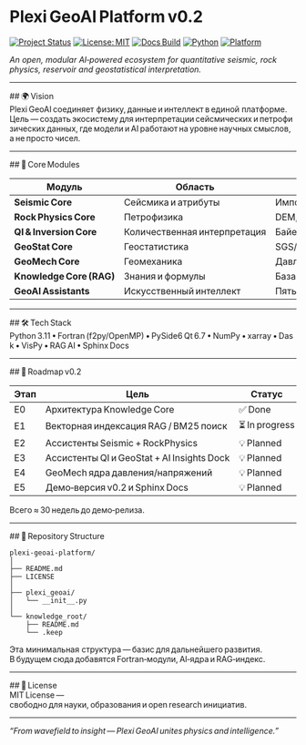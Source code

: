 # Plexi GeoAI Platform v0.2  

[![Project Status](https://img.shields.io/badge/status-active-green.svg)](https://github.com/chookee/PlexiGeoAI)
[![License: MIT](https://img.shields.io/badge/License-MIT-brightgreen.svg)](LICENSE)
[![Docs Build](https://img.shields.io/badge/docs-Sphinx-blue.svg)](https://github.com/chookee/PlexiGeoAI/tree/main/docs)
[![Python](https://img.shields.io/badge/python-3.11%2B-orange.svg)](https://www.python.org/)
[![Platform](https://img.shields.io/badge/platform-Windows%20%7C%20Linux-lightgrey.svg)]()

*An open, modular AI‑powered ecosystem for quantitative seismic, rock physics, reservoir and geostatistical interpretation.*

---

## 🌍 Vision  
Plexi GeoAI соединяет физику, данные и интеллект в единой платформе.  
Цель — создать экосистему для интерпретации сейсмических и петрофизических данных, где модели и AI работают на уровне научных смыслов, а не просто чисел.

---

## 🧠 Core Modules  

| Модуль | Область | Назначение |
|--------|----------|------------|
| **Seismic Core** | Сейсмика и атрибуты | Импорт ZGY/SEGY, спектральный анализ, 3D визуализация |
| **Rock Physics Core** | Петрофизика | DEM, SCA, Gassmann, анизотропия, узловой редактор |
| **QI & Inversion Core** | Количественная интерпретация | Байесовская инверсия, фейси, неопределённость |
| **GeoStat Core** | Геостатистика | SGS/MPS симуляции, вариограммы, ко‑симуляции |
| **GeoMech Core** | Геомеханика | Давление Eaton/Bowers, stress path, уплотнение |
| **Knowledge Core (RAG)** | Знания и формулы | База 24 классических источников (Mavko, Vernik, Doyen, Dutta и др.) |
| **GeoAI Assistants** | Искусственный интеллект | Пять интерактивных агентов (Seismic, RockPhysics, QI, GeoStat, GeoMech) |

---

## 🛠️ Tech Stack  
Python 3.11 • Fortran (f2py/OpenMP) • PySide6 Qt 6.7 • NumPy • xarray • Dask • VisPy • RAG AI • Sphinx Docs  

---

## 📅 Roadmap v0.2  

| Этап | Цель | Статус |
|------|------|--------|
| E0 | Архитектура Knowledge Core | ✅ Done |
| E1 | Векторная индексация RAG / BM25 поиск | ⏳ In progress |
| E2 | Ассистенты Seismic + RockPhysics | 💡 Planned |
| E3 | Ассистенты QI и GeoStat + AI Insights Dock | 💡 Planned |
| E4 | GeoMech ядра давления/напряжений | 💡 Planned |
| E5 | Демо‑версия v0.2 и Sphinx Docs | 💡 Planned |

Всего ≈ 30 недель до демо‑релиза.  

---

## 📂 Repository Structure  

```
plexi-geoai-platform/
│
├── README.md
├── LICENSE
│
├── plexi_geoai/
│   └── __init__.py
│
└── knowledge_root/
    ├── README.md
    └── .keep
```

Эта минимальная структура — базис для дальнейшего развития.  
В будущем сюда добавятся Fortran‑модули, AI‑ядра и RAG‑индекс.

---

## 📘 License  
MIT License — свободно для науки, образования и open research инициатив.  

---

_“From wavefield to insight — Plexi GeoAI unites physics and intelligence.”_
```
